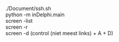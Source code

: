 ./Document/ssh.sh \
python -m inDelphi.main \
screen -list \
screen -r \
screen -d (control (niet meest links) + A + D)
